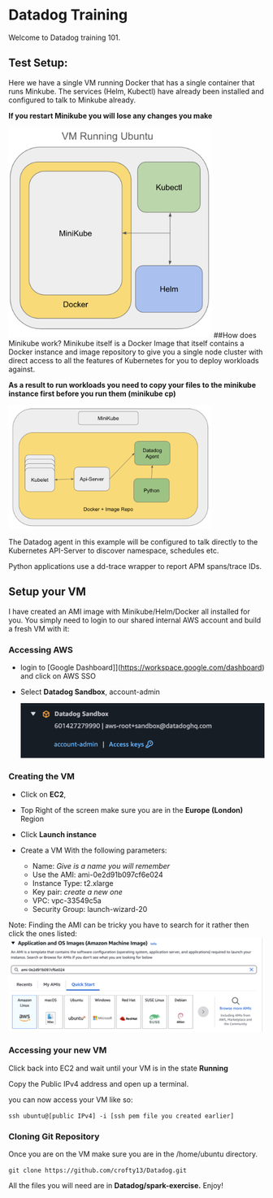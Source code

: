 # Datadog Training

Welcome to Datadog training 101.

## Test Setup:

Here we have a single VM running Docker that has a single container that runs Minkube. The services (Helm, Kubectl) have already been installed and configured to talk to Minkube already.

**If you restart Minikube you will lose any changes you make**

<img src="images/image-20250324084804610.png" alt="My image" width="400"/>
##How does Minikube work?
Minikube itself is a Docker Image that itself contains a Docker instance and image repository to give you a single node cluster with direct access to all the features of Kubernetes for you to deploy workloads against.

**As a result to run workloads you need to copy your files to the minikube instance first before you run them (minikube cp)**

<img src="images/image-20250324085917478.png" alt="My image" width="400"/>

The Datadog agent in this example will be configured to talk directly to the Kubernetes API-Server to discover namespace, schedules etc. 

Python applications use a dd-trace wrapper to report APM spans/trace IDs.


## Setup your VM
I have created an AMI image with Minikube/Helm/Docker all installed for you. You simply need to login to our shared internal AWS account and build a fresh VM with it:

### Accessing AWS

- login to [Google Dashboard]](https://workspace.google.com/dashboard) and click on AWS SSO

- Select **Datadog Sandbox**, account-admin

  ![image-20250324163900606](images/image-20250324163900606.png)

### Creating the VM

- Click on **EC2**,
- Top Right of the screen make sure you are in the **Europe (London)** Region

- Click **Launch instance**

- Create a VM With the following parameters:
  - Name:		*Give is a name you will remember*
  - Use the AMI: 	ami-0e2d91b097cf6e024
  - Instance Type:	t2.xlarge
  - Key pair:		*create a new one*
  - VPC:			vpc-33549c5a
  - Security Group:	launch-wizard-20

Note: Finding the AMI can be tricky you have to search for it rather then click the ones listed:
![image-20250324164734648](images/image-20250324164734648.png)

### Accessing your new VM

Click back into EC2 and wait until your VM is in the state **Running**

Copy the Public IPv4 address and open up a terminal.

you can now access your VM like so:

`ssh ubuntu@[public IPv4] -i [ssh pem file you created earlier]`

### Cloning Git Repository

Once you are on the VM make sure you are in the /home/ubuntu directory.

`git clone https://github.com/crofty13/Datadog.git`

All the files you will need are in **Datadog/spark-exercise.** Enjoy!



